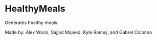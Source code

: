 # HealthyMeals
Generates healthy meals

Made by: Alex Wario, Sajjad Majeed, Kyle Ramey, and Gabrel Colonna